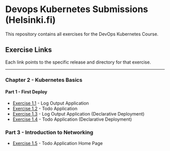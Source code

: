 # Devops Kubernetes Submissions (Helsinki.fi)

This repository contains all exercises for the DevOps Kubernetes Course.

## Exercise Links

Each link points to the specific release and directory for that exercise.

---
### Chapter 2 - Kubernetes Basics
#### Part 1 - First Deploy
 - [Exercise 1.1](https://github.com/michaelangelovalente/devops-kubernetes-submissions/tree/1.1/Chapter-2/Part-1/e-1.01/log_output) - Log Output Application
 - [Exercise 1.2](https://github.com/michaelangelovalente/devops-kubernetes-submissions/tree/1.2/Chapter-2/Part-1/e-1.02/todo_app) - Todo Application
 - [Exercise 1.3](https://github.com/michaelangelovalente/devops-kubernetes-submissions/tree/1.3/Chapter-2/Part-1/e-1.03/log_output) - Log Output Application (Declarative Deployment)
 - [Exercise 1.4](https://github.com/michaelangelovalente/devops-kubernetes-submissions/tree/1.4/Chapter-2/Part-1/e-1.04/todo_app) - Todo Application (Declarative Deployment)

### Part 3 - Introduction to Networking
- [Exercise 1.5](https://github.com/michaelangelovalente/devops-kubernetes-submissions/tree/1.5/Chapter-2/Part-3/e-1.05/todo_app) - Todo Application Home Page
<!-- - [Exercise 2.1](https://github.com/YOUR_USERNAME/kubernetes-course-exercises/releases/tag/2.1) - [Description] -->

